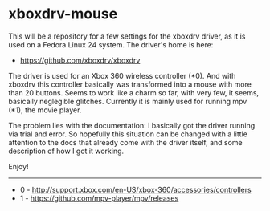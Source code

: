 # xboxdrv-mouse

This will be a repository for a few settings for the xboxdrv driver, as it is used on a Fedora Linux 24 system. The driver's home is here:

* https://github.com/xboxdrv/xboxdrv

The driver is used for an Xbox 360 wireless controller (*0). And with xboxdrv this controller basically was transformed into a mouse with more than 20 buttons. Seems to work like a charm so far, with very few, it seems, basically neglegible glitches. Currently it is mainly used for running mpv (*1), the movie player.

The problem lies with the documentation: I basically got the driver running via trial and error. So hopefully this situation can be changed with a little attention to the docs that already come with the driver itself, and some description of how I got it working.

Enjoy!


--------------
* 0 - http://support.xbox.com/en-US/xbox-360/accessories/controllers
* 1 - https://github.com/mpv-player/mpv/releases
